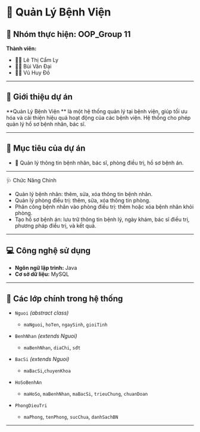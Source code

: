 # 🏥 Quản Lý Bệnh Viện

## 👥 Nhóm thực hiện: **OOP_Group 11**

**Thành viên:**
- 👩‍⚕️ Lê Thị Cẩm Ly  
- 👨‍⚕️ Bùi Văn Đại  
- 👨‍⚕️ Vũ Huy Đô

---

## 📌 Giới thiệu dự án

**Quản Lý Bệnh Viện ** là một hệ thống quản lý tại bệnh viện, giúp tối ưu hóa và cải thiện hiệu quả hoạt động của các bệnh viện. Hệ thống cho phép quản lý hồ sơ bệnh nhân, bác sĩ.

---

## 🎯 Mục tiêu của dự án

- 🧾 Quản lý thông tin bệnh nhân, bác sĩ, phòng điều trị, hồ sơ bệnh án.  

---


🩺 Chức Năng Chính
- Quản lý bệnh nhân: thêm, sửa, xóa thông tin bệnh nhân.
- Quản lý phòng điều trị: thêm, sửa, xóa thông tin phòng.
- Phân công bệnh nhân vào phòng điều trị: thêm hoặc xóa bệnh nhân khỏi phòng.
- Tạo hồ sơ bệnh án: lưu trữ thông tin bệnh lý, ngày khám, bác sĩ điều trị, phương pháp điều trị, và kết quả.

---

## 💻 Công nghệ sử dụng

- **Ngôn ngữ lập trình:** Java  
- **Cơ sở dữ liệu:** MySQL  

---

## 🧩 Các lớp chính trong hệ thống

- `Nguoi` *(abstract class)*  
  - `maNguoi`, `hoTen`, `ngaySinh`, `gioiTinh`

- `BenhNhan` *(extends Nguoi)*  
  - `maBenhNhan`, `diaChi`, `sđt`

- `BacSi` *(extends Nguoi)*  
  - `maBacSi`,`chuyenKhoa`

- `HoSoBenhAn`  
  - `maHoSo`, `maBenhNhan`, `maBacSi`, `trieuChung`, `chuanDoan`

- `PhongDieuTri`
  - `maPhong`, `tenPhong`, `sucChua`, `danhSachBN`

---

